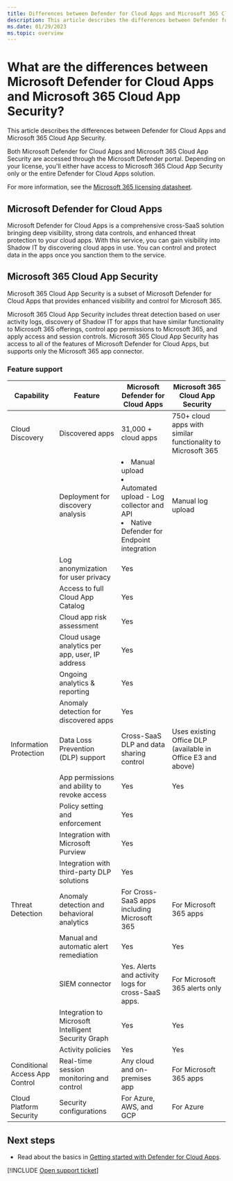 ```yaml
---
title: Differences between Defender for Cloud Apps and Microsoft 365 Cloud App Security
description: This article describes the differences between Defender for Cloud Apps and Microsoft 365 Cloud App Security.
ms.date: 01/29/2023
ms.topic: overview
---
```

# What are the differences between Microsoft Defender for Cloud Apps and Microsoft 365 Cloud App Security?

This article describes the differences between Defender for Cloud Apps and Microsoft 365 Cloud App Security.

Both Microsoft Defender for Cloud Apps and Microsoft 365 Cloud App Security are accessed through the Microsoft Defender portal. Depending on your license, you'll either have access to Microsoft 365 Cloud App Security only or the entire Defender for Cloud Apps solution.

For more information, see the [Microsoft 365 licensing datasheet](https://aka.ms/M365EnterprisePlans).

## Microsoft Defender for Cloud Apps

Microsoft Defender for Cloud Apps is a comprehensive cross-SaaS solution bringing deep visibility, strong data controls, and enhanced threat protection to your cloud apps. With this service, you can gain visibility into Shadow IT by discovering cloud apps in use. You can control and protect data in the apps once you sanction them to the service.

## Microsoft 365 Cloud App Security

Microsoft 365 Cloud App Security is a subset of Microsoft Defender for Cloud Apps that provides enhanced visibility and control for Microsoft 365. 

Microsoft 365 Cloud App Security includes threat detection based on user activity logs, discovery of Shadow IT for apps that have similar functionality to Microsoft 365 offerings, control app permissions to Microsoft 365, and apply access and session controls. Microsoft 365 Cloud App Security has access to all of the features of Microsoft Defender for Cloud Apps, but supports only the Microsoft 365 app connector.

### Feature support

|Capability|Feature|Microsoft Defender for Cloud Apps|Microsoft 365 Cloud App Security|
|----|----|----|----|
|Cloud Discovery|Discovered apps |31,000 + cloud apps  |750+ cloud apps with similar functionality to Microsoft 365|
||Deployment for discovery analysis|<li> Manual upload <br> <li> Automated upload - Log collector and API <br> <li> Native Defender for Endpoint integration |Manual log upload|
||Log anonymization for user privacy|Yes||
||Access to full Cloud App Catalog|Yes||
||Cloud app risk assessment|Yes||
||Cloud usage analytics per app, user, IP address|Yes||
||Ongoing analytics & reporting|Yes||
||Anomaly detection for discovered apps|Yes||
|Information Protection|Data Loss Prevention (DLP) support|Cross-SaaS DLP and data sharing control|Uses existing Office DLP (available in Office E3 and above)|
||App permissions and ability to revoke access|Yes|Yes|
||Policy setting and enforcement|Yes||
||Integration with Microsoft Purview |Yes||
||Integration with third-party DLP solutions|Yes||
|Threat Detection|Anomaly detection and behavioral analytics|For Cross-SaaS apps including Microsoft 365|For Microsoft 365 apps |
||Manual and automatic alert remediation|Yes|Yes|
||SIEM connector|Yes. Alerts and activity logs for cross-SaaS apps.|For Microsoft 365 alerts only|
||Integration to Microsoft Intelligent Security Graph|Yes|Yes|
||Activity policies|Yes|Yes|
|Conditional Access App Control|Real-time session monitoring and control|Any cloud and on-premises app|For Microsoft 365 apps|
|Cloud Platform Security|Security configurations|For Azure, AWS, and GCP|For Azure|

## Next steps

- Read about the basics in [Getting started with Defender for Cloud Apps](./get-started.md).

[!INCLUDE [Open support ticket](includes/support.md)]
